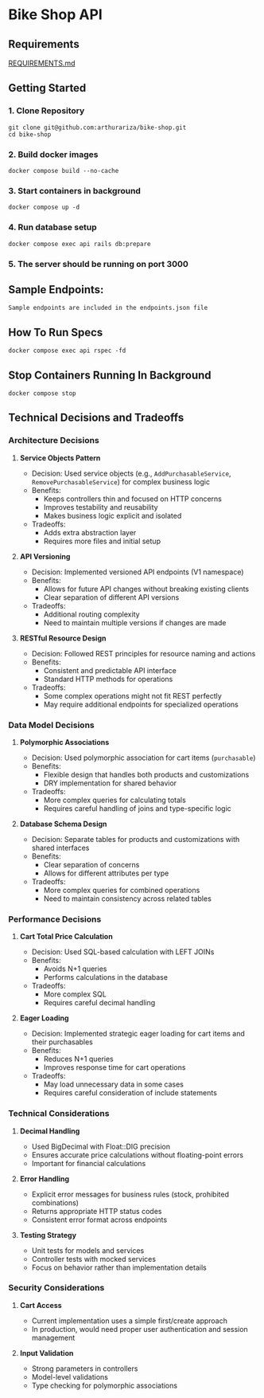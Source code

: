 # Bike Shop API
## Requirements
[REQUIREMENTS.md](REQUIREMENTS.md)

## Getting Started
### 1. Clone Repository
```
git clone git@github.com:arthurariza/bike-shop.git
cd bike-shop
```
### 2. Build docker images
```
docker compose build --no-cache
```
### 3. Start containers in background
```
docker compose up -d
```
### 4. Run database setup
```
docker compose exec api rails db:prepare
```
### 5. The server should be running on port 3000

## Sample Endpoints:
`Sample endpoints are included in the endpoints.json file`

## How To Run Specs
```
docker compose exec api rspec -fd
```
## Stop Containers Running In Background
```
docker compose stop
```

## Technical Decisions and Tradeoffs

### Architecture Decisions

1. **Service Objects Pattern**
   - Decision: Used service objects (e.g., `AddPurchasableService`, `RemovePurchasableService`) for complex business logic
   - Benefits: 
     - Keeps controllers thin and focused on HTTP concerns
     - Improves testability and reusability
     - Makes business logic explicit and isolated
   - Tradeoffs:
     - Adds extra abstraction layer
     - Requires more files and initial setup

2. **API Versioning**
   - Decision: Implemented versioned API endpoints (V1 namespace)
   - Benefits:
     - Allows for future API changes without breaking existing clients
     - Clear separation of different API versions
   - Tradeoffs:
     - Additional routing complexity
     - Need to maintain multiple versions if changes are made

3. **RESTful Resource Design**
   - Decision: Followed REST principles for resource naming and actions
   - Benefits:
     - Consistent and predictable API interface
     - Standard HTTP methods for operations
   - Tradeoffs:
     - Some complex operations might not fit REST perfectly
     - May require additional endpoints for specialized operations

### Data Model Decisions

1. **Polymorphic Associations**
   - Decision: Used polymorphic association for cart items (`purchasable`)
   - Benefits:
     - Flexible design that handles both products and customizations
     - DRY implementation for shared behavior
   - Tradeoffs:
     - More complex queries for calculating totals
     - Requires careful handling of joins and type-specific logic

2. **Database Schema Design**
   - Decision: Separate tables for products and customizations with shared interfaces
   - Benefits:
     - Clear separation of concerns
     - Allows for different attributes per type
   - Tradeoffs:
     - More complex queries for combined operations
     - Need to maintain consistency across related tables

### Performance Decisions

1. **Cart Total Price Calculation**
   - Decision: Used SQL-based calculation with LEFT JOINs
   - Benefits:
     - Avoids N+1 queries
     - Performs calculations in the database
   - Tradeoffs:
     - More complex SQL
     - Requires careful decimal handling

2. **Eager Loading**
   - Decision: Implemented strategic eager loading for cart items and their purchasables
   - Benefits:
     - Reduces N+1 queries
     - Improves response time for cart operations
   - Tradeoffs:
     - May load unnecessary data in some cases
     - Requires careful consideration of include statements

### Technical Considerations

1. **Decimal Handling**
   - Used BigDecimal with Float::DIG precision
   - Ensures accurate price calculations without floating-point errors
   - Important for financial calculations

2. **Error Handling**
   - Explicit error messages for business rules (stock, prohibited combinations)
   - Returns appropriate HTTP status codes
   - Consistent error format across endpoints

3. **Testing Strategy**
   - Unit tests for models and services
   - Controller tests with mocked services
   - Focus on behavior rather than implementation details

### Security Considerations

1. **Cart Access**
   - Current implementation uses a simple first/create approach
   - In production, would need proper user authentication and session management

2. **Input Validation**
   - Strong parameters in controllers
   - Model-level validations
   - Type checking for polymorphic associations

